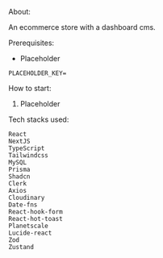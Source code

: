 About:

An ecommerce store with a dashboard cms.

Prerequisites:
* Placeholder
```
PLACEHOLDER_KEY=
```

How to start:
1. Placeholder

Tech stacks used:

    React
    NextJS
    TypeScript
    Tailwindcss
    MySQL
    Prisma
    Shadcn
    Clerk
    Axios
    Cloudinary
    Date-fns
    React-hook-form
    React-hot-toast
    Planetscale
    Lucide-react
    Zod
    Zustand

